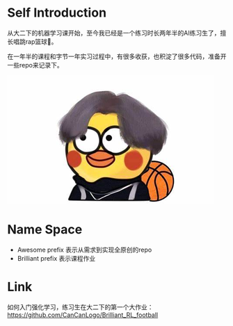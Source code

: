 # Self Introduction

从大二下的机器学习课开始，至今我已经是一个练习时长两年半的AI练习生了，擅长唱跳rap篮球🏀。

在一年半的课程和字节一年实习过程中，有很多收获，也积淀了很多代码，准备开一些repo来记录下。

![两年半练习生](./images/NiGanMa.jpg)


# Name Space

- Awesome prefix 表示从需求到实现全原创的repo
- Brilliant prefix 表示课程作业

# Link

如何入门强化学习，练习生在大二下的第一个大作业：<https://github.com/CanCanLogo/Brilliant_RL_football>

